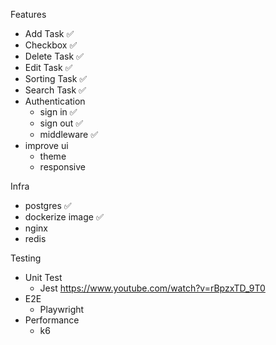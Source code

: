Features
- Add Task  ✅
- Checkbox   ✅
- Delete Task  ✅
- Edit Task  ✅
- Sorting Task ✅
- Search Task ✅
- Authentication
  - sign in  ✅
  - sign out ✅
  - middleware  ✅
- improve ui
  - theme
  - responsive

Infra
- postgres  ✅
- dockerize image ✅
- nginx
- redis

Testing
  - Unit Test
    - Jest https://www.youtube.com/watch?v=rBpzxTD_9T0
  - E2E
    - Playwright
  - Performance
    - k6